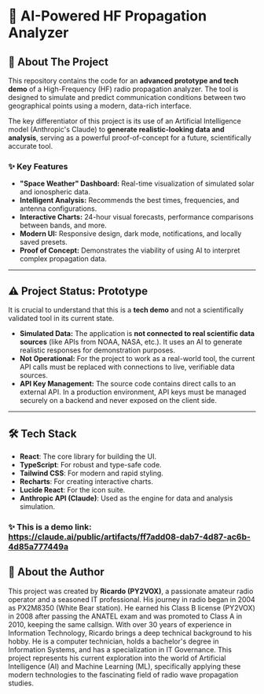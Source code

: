 # 🤖 AI-Powered HF Propagation Analyzer

## 🚀 About The Project

This repository contains the code for an **advanced prototype and tech demo** of a High-Frequency (HF) radio propagation analyzer. The tool is designed to simulate and predict communication conditions between two geographical points using a modern, data-rich interface.

The key differentiator of this project is its use of an Artificial Intelligence model (Anthropic's Claude) to **generate realistic-looking data and analysis**, serving as a powerful proof-of-concept for a future, scientifically accurate tool.

### ✨ Key Features

* **"Space Weather" Dashboard:** Real-time visualization of simulated solar and ionospheric data.
* **Intelligent Analysis:** Recommends the best times, frequencies, and antenna configurations.
* **Interactive Charts:** 24-hour visual forecasts, performance comparisons between bands, and more.
* **Modern UI:** Responsive design, dark mode, notifications, and locally saved presets.
* **Proof of Concept:** Demonstrates the viability of using AI to interpret complex propagation data.

---

## ⚠️ Project Status: Prototype

It is crucial to understand that this is a **tech demo** and not a scientifically validated tool in its current state.

* **Simulated Data:** The application is **not connected to real scientific data sources** (like APIs from NOAA, NASA, etc.). It uses an AI to generate realistic responses for demonstration purposes.
* **Not Operational:** For the project to work as a real-world tool, the current API calls must be replaced with connections to live, verifiable data sources.
* **API Key Management:** The source code contains direct calls to an external API. In a production environment, API keys must be managed securely on a backend and never exposed on the client side.

---

## 🛠️ Tech Stack

* **React**: The core library for building the UI.
* **TypeScript**: For robust and type-safe code.
* **Tailwind CSS**: For modern and rapid styling.
* **Recharts**: For creating interactive charts.
* **Lucide React**: For the icon suite.
* **Anthropic API (Claude)**: Used as the engine for data and analysis simulation.


### ✨ This is a demo link: https://claude.ai/public/artifacts/ff7add08-dab7-4d87-ac6b-4d85a777449a


## 👤 About the Author

This project was created by **Ricardo (PY2VOX)**, a passionate amateur radio operator and a seasoned IT professional.
His journey in radio began in 2004 as PX2M8350 (White Bear station). He earned his Class B license (PY2VOX) in 2008 after passing the ANATEL exam and was promoted to Class A in 2010, keeping the same callsign.
With over 30 years of experience in Information Technology, Ricardo brings a deep technical background to his hobby. He is a computer technician, holds a bachelor's degree in Information Systems, and has a specialization in IT Governance.
This project represents his current exploration into the world of Artificial Intelligence (AI) and Machine Learning (ML), specifically applying these modern technologies to the fascinating field of radio wave propagation studies.
